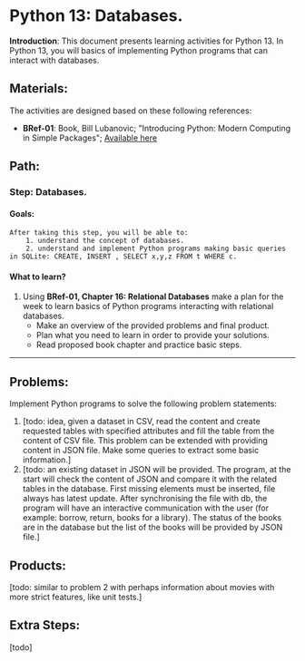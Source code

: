 # Python 13: Databases.

**Introduction**: This document presents learning activities for Python 13. In Python 13, you will basics of implementing Python programs that can interact with databases.


## Materials:

The activities are designed based on these following references:

- **BRef-01**: Book, Bill Lubanovic; "Introducing Python: Modern Computing in Simple Packages"; [Available here](https://www.oreilly.com/library/view/introducing-python-2nd/9781492051374/) 

## Path:

### Step: Databases.

#### Goals:

```
After taking this step, you will be able to:
	1. understand the concept of databases.
	2. understand and implement Python programs making basic queries in SQLite: CREATE, INSERT , SELECT x,y,z FROM t WHERE c.
```
#### What to learn?

1. Using **BRef-01, Chapter 16: Relational Databases** make a plan for the week to learn basics of Python programs interacting with relational databases.
	- Make an overview of the provided problems and final product.
	- Plan what you need to learn in order to provide your solutions.
	- Read proposed book chapter and practice basic steps.

<hr>


## Problems:


Implement Python programs to solve the following problem statements:

1. [todo: idea, given a dataset in CSV, read the content and create requested tables with specified attributes and fill the table from the content of CSV file. This problem can be extended with providing content in JSON file. Make some queries to extract some basic information.]
2. [todo: an existing dataset in JSON will be provided. The program, at the start will check the content of JSON and compare it with the related tables in the database. First missing elements must be inserted, file always has latest update. After synchronising the file with db, the program will have an interactive communication with the user (for example: borrow, return, books for a library). The status of the books are in the database but the list of the books will be provided by JSON file.]

## Products:

[todo: similar to problem 2 with perhaps information about movies with more strict features, like unit tests.]

## Extra Steps:

[todo]